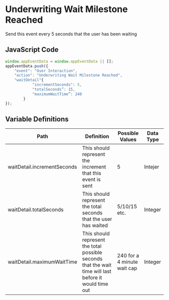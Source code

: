 # Underwriting Wait Milestone Reached
Send this event every 5 seconds that the user has been waiting

## JavaScript Code
```js
window.appEventData = window.appEventData || [];
appEventData.push({
  	"event": "User Interaction", 
	"action": "Underwriting Wait Milestone Reached",
	"waitDetail"{
    		"incrementSeconds": 5, 
    		"totalSeconds”: 15,
    		"maximumWaitTime”: 240 
		}
});
```


## Variable Definitions
| Path     | Definition | Possible Values | Data Type |
|----------|----------|----------|----------|
| waitDetail.incrementSeconds  | This should represent the increment that this event is sent | 5 | Intejer | 
| waitDetail.totalSeconds | This should represent the total seconds that the user has waited | 5/10/15 etc. | Integer | 						
| waitDetail.maximumWaitTime | This should represent the total possible seconds that the wait time will last before it would time out | 240 for a 4 minute wait cap | Integer | 
